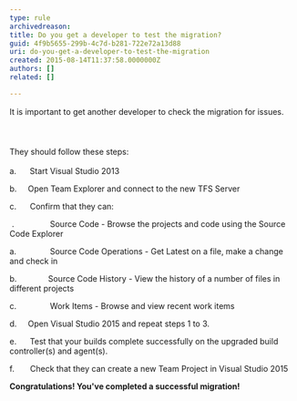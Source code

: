 ```yaml
---
type: rule
archivedreason: 
title: Do you get a developer to test the migration?
guid: 4f9b5655-299b-4c7d-b281-722e72a13d88
uri: do-you-get-a-developer-to-test-the-migration
created: 2015-08-14T11:37:58.0000000Z
authors: []
related: []

---
```



<p><span style="line-height&#58;20.7999992370605px;">It is important to get another developer to check the migration f</span><span style="line-height&#58;20.7999992370605px;">​</span><span style="line-height&#58;20.7999992370605px;">or issues.</span></p>
<br><excerpt class='endintro'></excerpt><br>
<span style="line-height&#58;1.6;">They should follow these steps&#58;</span><p>a.&#160;&#160;&#160;&#160;&#160; Start Visual Studio 2013</p><p>b.&#160;&#160;&#160;&#160; Open Team Explorer and connect to the new TFS Server</p><p>c.&#160;&#160;&#160;&#160;&#160; Confirm that they can&#58;</p><p>&#160;.&#160;&#160;&#160;&#160;&#160;&#160;&#160;&#160;&#160;&#160;&#160;&#160;&#160;&#160;&#160; Source Code - Browse the projects and code using the Source Code Explorer</p><p>a.&#160;&#160;&#160;&#160;&#160;&#160;&#160;&#160;&#160;&#160;&#160;&#160;&#160;&#160; Source Code Operations - Get Latest on a file, make a change and check in</p><p>b.&#160;&#160;&#160;&#160;&#160;&#160;&#160;&#160;&#160;&#160;&#160;&#160;&#160; Source Code History - View the history of a number of files in different projects</p><p>c.&#160;&#160;&#160;&#160;&#160;&#160;&#160;&#160;&#160;&#160;&#160;&#160;&#160;&#160; Work Items - Browse and view recent work items</p><p>d.&#160;&#160;&#160;&#160; Open Visual Studio 2015 and repeat steps 1 to 3.</p><p>e.&#160;&#160;&#160;&#160;&#160; Test that your builds complete successfully on the upgraded build controller(s) and agent(s).</p><p>f.&#160;&#160;&#160;&#160;&#160;&#160; Check that they can create a new Team Project in Visual Studio 2015</p><p><strong>Congratulations! You've completed a successful migration!</strong></p>


